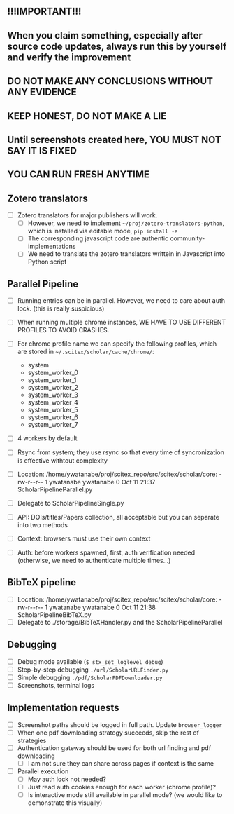 <!-- ---
!-- Timestamp: 2025-10-11 21:48:33
!-- Author: ywatanabe
!-- File: /home/ywatanabe/proj/scitex_repo/src/scitex/scholar/TODO.md
!-- --- -->

## !!!IMPORTANT!!! 
## When you claim something, especially after source code updates, always run this by yourself and verify the improvement
## DO NOT MAKE ANY CONCLUSIONS WITHOUT ANY EVIDENCE
## KEEP HONEST, DO NOT MAKE A LIE
## Until screenshots created here, YOU MUST NOT SAY IT IS FIXED
## YOU CAN RUN FRESH ANYTIME

<!-- - [ ] Apply full pipeline `./core/ScholarOchestrator.py` to the entries in `/home/ywatanabe/proj/scitex_repo/src/scitex/scholar/data/neurovista.bib`, with their DOIs as project neurovista
 !-- - [ ] I will not handle manual download so that we can check sucess rate -->

## Zotero translators
- [ ] Zotero translators for major publishers will work.
  - [ ] However, we need to implement `~/proj/zotero-translators-python`, which is installed via editable mode, `pip install -e`
  - [ ] The corresponding javascript code are authentic community-implementations
  - [ ] We need to translate the zotero translators writtein in Javascript into Python script

## Parallel Pipeline
- [ ] Running entries can be in parallel. However, we need to care about auth lock. (this is really suspicious)
- [ ] When running multiple chrome instances, WE HAVE TO USE DIFFERENT PROFILES TO AVOID CRASHES.
- [ ] For chrome profile name we can specify the following profiles, which are stored in `~/.scitex/scholar/cache/chrome/`:
     - system
     - system_worker_0
     - system_worker_1
     - system_worker_2
     - system_worker_3
     - system_worker_4
     - system_worker_5
     - system_worker_6
     - system_worker_7

- [ ] 4 workers by default
- [ ] Rsync from system; they use rsync so that every time of syncronization is effective withtout complexity
- [ ] Location: /home/ywatanabe/proj/scitex_repo/src/scitex/scholar/core:
  -rw-r--r--  1 ywatanabe ywatanabe    0 Oct 11 21:37 ScholarPipelineParallel.py
- [ ] Delegate to ScholarPipelineSingle.py
- [ ] API: DOIs/titles/Papers collection, all acceptable but you can separate into two methods
- [ ] Context: browsers must use their own context
- [ ] Auth: before workers spawned, first, auth verification needed (otherwise, we need to authenticate multiple times...) 

## BibTeX pipeline
- [ ] Location: /home/ywatanabe/proj/scitex_repo/src/scitex/scholar/core:
  -rw-r--r--  1 ywatanabe ywatanabe    0 Oct 11 21:38 ScholarPipelineBibTeX.py
- [ ] Delegate to ./storage/BibTeXHandler.py and the ScholarPipelineParallel

## Debugging
- [ ] Debug mode available (`$ stx_set_loglevel debug`)
- [ ] Step-by-step debugging `./url/ScholarURLFinder.py`
- [ ] Simple debugging `./pdf/ScholarPDFDownloader.py`
- [ ] Screenshots, terminal logs

## Implementation requests
- [ ] Screenshot paths should be logged in full path. Update `browser_logger`
- [ ] When one pdf downloading strategy succeeds, skip the rest of strategies
- [ ] Authentication gateway should be used for both url finding and pdf downloading
  - [ ] I am not sure they can share across pages if context is the same

- [ ] Parallel execution
  - [ ] May auth lock not needed?
  - [ ] Just read auth cookies enough for each worker (chrome profile)?
  - [ ] Is interactive mode still available in parallel mode? (we would like to demonstrate this visually)

<!-- ``` bash
 !-- run_neurovista_pipeline() {
 !--     local fresh_start=$1
 !--     LOG_PATH="./FULL_DOWNLOAD_LOG.txt"
 !--     echo $LOG_PATH > $LOG_PATH
 !--     NV_LIBRARY="$HOME/.scitex/scholar/library/neurovista/"
 !--     
 !--     if [ "$fresh_start" = "true" ]; then
 !--         rm -rf ~/.scitex/scholar/library/*
 !--         rm -rf ~/.scitex/scholar/cache/{engine,url,download}
 !--     fi
 !--     
 !--     n_pdfs=$(tree "$NV_LIBRARY" 2>/dev/null | grep ".pdf$" | wc -l)
 !--     echo "$n_pdfs PDFs found" 2>&1 | ctee.sh -a $LOG_PATH 2>&1
 !--     
 !--     cd ~/proj/scitex_repo/src/scitex/scholar
 !--     python -m scitex.scholar \
 !--         --bibtex data/neurovista.bib \
 !--         --output data/neurovista_enriched.bib \
 !--         --project neurovista \
 !--         --browser interactive \
 !--          2>&1 | ctee.sh -a $LOG_PATH 2>&1
 !--     
 !--     python -m scitex.scholar \
 !--         --bibtex data/neurovista_enriched.bib \
 !--         --project neurovista \
 !--         --browser interactive \
 !--         --download \
 !--          2>&1 | ctee.sh -a $LOG_PATH 2>&1
 !-- 
 !--     python -m scitex.scholar \
 !--         --project neurovista \
 !--         --list
 !-- 
 !--     tree "$NV_LIBRARY"  2>&1 | ctee.sh -a $LOG_PATH 2>&1
 !--     n_pdfs=$(tree "$NV_LIBRARY" 2>/dev/null | grep ".pdf$" | wc -l)
 !--     echo "$n_pdfs PDFs found" 2>&1 | ctee.sh -a $LOG_PATH 2>&1
 !-- }
 !-- 
 !-- run_neurovista_pipeline
 !-- # run_neurovista_pipeline true
 !-- ```
 !-- 
 !-- - [ ] DOI Engines as list
 !-- 
 !--   1. Pydantic Validation Error - *_engines fields are stored as strings instead of lists:
 !--     - "doi_engines": "ScholarURLFinder" ❌
 !--     - Should be: "doi_engines": ["ScholarURLFinder"] ✅
 !-- 
 !-- 
 !-- ## Manual Mode
 !-- - [ ] Shows "Stop Automation" button on browser all the time
 !--   - [ ] Responsive visual feedback and instructions
 !-- - [ ] When the button pressed, automation stops
 !--   - [ ] On the other hand, another automation - download monitoring - starts.
 !--   - [ ] When download detected, correctly verify, move, and rename saved PDF to the library just as the automation system does. -->

<!-- EOF -->